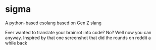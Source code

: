 # sigma
A python-based esolang based on Gen Z slang

Ever wanted to translate your brainrot into code? No? Well now you can anyway. Inspired by that one screenshot that did the rounds on reddit a while back
